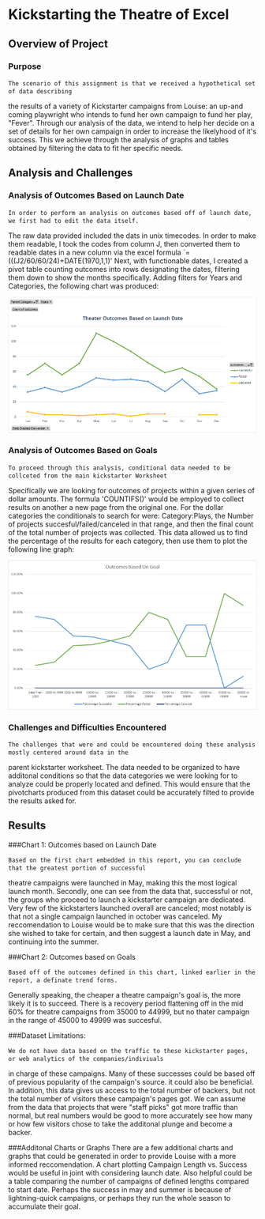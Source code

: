 # Kickstarting the Theatre of Excel

## Overview of Project

### Purpose

    The scenario of this assignment is that we received a hypothetical set of data describing
the results of a variety of Kickstarter campaigns from Louise: an up-and coming playwright who intends to fund her own campaign
to fund her play, "Fever". Through our analysis of the data, we intend to help her decide on a set of details for
her own campaign in order to increase the likelyhood of it's success. This we achieve through the analysis of graphs
and tables obtained by filtering the data to fit her specific needs.

## Analysis and Challenges

### Analysis of Outcomes Based on Launch Date

	In order to perform an analysis on outcomes based off of launch date, we first had to edit the data itself.
The raw data provided included the dats in unix timecodes. In order to make them readable, I took the codes from
column J, then converted them to readable dates in a new column via the excel formula `=(((J2/60/60/24)+DATE(1970,1,1)'
	Next, with functionable dates, I created a pivot table counting outcomes into rows designating the dates,
filtering them down to show the months specifically. Adding filters for Years and Categories, the following chart
was produced:

![Chart of Outcomes vs Launch Date](https://github.com/Jelsik/kickstarter-analysis/blob/main/Theater_Outcomes_vs_launch.png)

### Analysis of Outcomes Based on Goals

	To proceed through this analysis, conditional data needed to be collceted from the main kickstarter Worksheet
Specifically we are looking for outcomes of projects within a given series of dollar amounts. The formula 'COUNTIFS()'
would be employed to collect results on another a new page from the original one. For the dollar categories the conditionals
to search for were: Category:Plays, the Number of projects succesful/failed/canceled in that range, and then the final
count of the total number of projects was collected.
	This data allowed us to find the percentage of the results for each category, then use them to plot the following
line graph:

![Chart of Outcomes vs Goals](https://github.com/Jelsik/kickstarter-analysis/blob/main/Outcomes_vs_Goals.png)

### Challenges and Difficulties Encountered

	The challenges that were and could be encountered doing these analysis mostly centered around data in the
parent kickstarter worksheet. The data needed to be organized to have additonal conditions so that the data categories
we were looking for to analyze could be properly located and defined. This would ensure that the pivotcharts produced
from this dataset could be accurately filted to provide the results asked for.

## Results

###Chart 1: Outcomes based on Launch Date

	Based on the first chart embedded in this report, you can conclude that the greatest portion of successful
theatre campaigns were launched in May, making this the most logical launch month. Secondly, one can see from the data that,
successful or not, the groups who proceed to launch a kickstarter campaign are dedicated. Very few of the kickstarters
launched overall are canceled; most notably is that not a single campaign launched in october was canceled.
	My reccomendation to Louise would be to make sure that this was the direction she wished to take for certain,
and then suggest a launch date in May, and continuing into the summer.

###Chart 2: Outcomes based on Goals

	Based off of the outcomes defined in this chart, linked earlier in the report, a definate trend forms.
Generally speaking, the cheaper a theatre campaign's goal is, the more likely it is to succeed. There is a recovery
period flattening off in the mid 60% for theatre campaigns from 35000 to 44999, but no thater campaign in the range
of 45000 to 49999 was succesful.

###Dataset Limitations:

	We do not have data based on the traffic to these kickstarter pages, or web analytics of the companies/indiviuals
in charge of these campaigns. Many of these successes could be based off of previous popularity of the campaign's source.
it could also be beneficial. In addition, this data gives us access to the total number of backers, but not the total
number of visitors these campaign's pages got. We can assume from the data that projects that were "staff picks" got
more traffic than normal, but real numbers would be good to more accurately see how many or how few visitors chose to
take the additonal plunge and become a backer.

###Additonal Charts or Graphs
	There are a few additional charts and graphs that could be generated in order to provide Louise with a more
informed reccomendation. A chart plotting Campaign Length vs. Success would be useful in joint with considering launch
date. Also helpful could be a table comparing the number of campaigns of defined lengths compared to start date. Perhaps
the success in may and summer is because of lightning-quick campaigns, or perhaps they run the whole season to accumulate
their goal.
